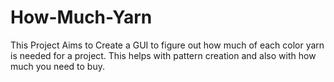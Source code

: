 # How-Much-Yarn
This Project Aims to Create a GUI to figure out how much of each color yarn is needed for a project. This helps with pattern creation and also with how much you need to buy.
